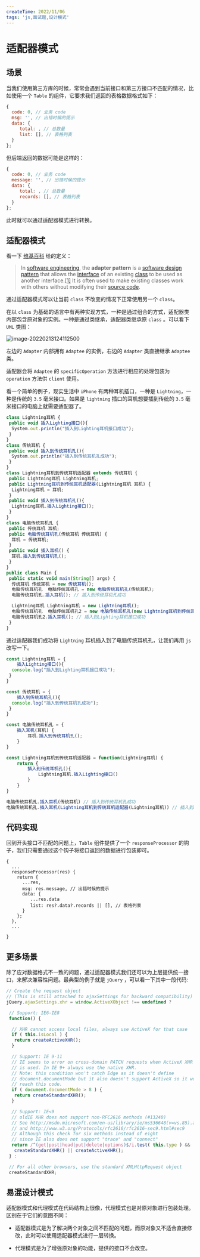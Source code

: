 ```yaml
---
createTime: 2022/11/06
tags: 'js,面试题,设计模式'
---
```

# 适配器模式

## 场景

当我们使用第三方库的时候，常常会遇到当前接口和第三方接口不匹配的情况，比如使用一个 `Table` 的组件，它要求我们返回的表格数据格式如下：

```js
{
  code: 0, // 业务 code
  msg: '', // 出错时候的提示
  data: {
     total: , // 总数量
     list: [], // 表格列表
  }
};

```

但后端返回的数据可能是这样的：

```js
{
  code: 0, // 业务 code
  message: '', // 出错时候的提示
  data: {
     total: , // 总数量
     records: [], // 表格列表
  }
};

```

此时就可以通过适配器模式进行转换。

## 适配器模式

看一下 [维基百科](https://link.juejin.cn/?target=) 给的定义：

> In [software engineering](https://link.juejin.cn/?target=https%3A%2F%2Fen.wikipedia.org%2Fwiki%2FSoftware_engineering "https://en.wikipedia.org/wiki/Software_engineering"), the **adapter pattern** is a [software design pattern](https://link.juejin.cn/?target=https%3A%2F%2Fen.wikipedia.org%2Fwiki%2FSoftware_design_pattern "https://en.wikipedia.org/wiki/Software_design_pattern") that allows the [interface](https://link.juejin.cn/?target=https%3A%2F%2Fen.wikipedia.org%2Fwiki%2FInterface_(computer_science) "https://en.wikipedia.org/wiki/Interface_(computer_science)") of an existing [class](https://link.juejin.cn/?target=https%3A%2F%2Fen.wikipedia.org%2Fwiki%2FClass_(computer_science) "https://en.wikipedia.org/wiki/Class_(computer_science)") to be used as another interface.\[[1\]](https://link.juejin.cn/?target=https%3A%2F%2Fen.wikipedia.org%2Fwiki%2FAdapter_pattern%23cite_note-HeadFirst-1 "https://en.wikipedia.org/wiki/Adapter_pattern#cite_note-HeadFirst-1") It is often used to make existing classes work with others without modifying their [source code](https://link.juejin.cn/?target=https%3A%2F%2Fen.wikipedia.org%2Fwiki%2FSource_code "https://en.wikipedia.org/wiki/Source_code").

通过适配器模式可以让当前 `class` 不改变的情况下正常使用另一个 `class`。

在以 `class` 为基础的语言中有两种实现方式，一种是通过组合的方式，适配器类内部包含原对象的实例。一种是通过类继承，适配器类继承原 `class` 。可以看下 `UML` 类图：

![image-20220213124112500](https://p3-juejin.byteimg.com/tos-cn-i-k3u1fbpfcp/b401fbb4fcb143d0b816e5430b06366c~tplv-k3u1fbpfcp-zoom-in-crop-mark:4536:0:0:0.image)

左边的 `Adapter` 内部拥有 `Adaptee` 的实例，右边的 `Adapter` 类直接继承 `Adaptee` 类。

适配器会将 `Adaptee` 的 `specificOperation` 方法进行相应的处理包装为 `operation` 方法供 `client` 使用。

看一个简单的例子，现实生活中 `iPhone` 有两种耳机插口，一种是 `Lightning`，一种是传统的 `3.5` 毫米接口。如果是 `lightning` 插口的耳机想要插到传统的 `3.5` 毫米接口的电脑上就需要适配器了。

```js
class Lightning耳机 {
 public void 插入Lighting接口(){
  System.out.println("插入到Lighting耳机接口成功");
 }
}
class 传统耳机 {
 public void 插入到传统耳机孔(){
  System.out.println("插入到传统耳机孔成功");
 }
}
class Lightning耳机到传统耳机适配器 extends 传统耳机 {
 public Lightning耳机 Lightning耳机;
 public Lightning耳机到传统耳机适配器(Lightning耳机 耳机) {
  Lightning耳机 = 耳机;
 }
 public void 插入到传统耳机孔(){
  Lightning耳机.插入Lighting接口();
 }
}
class 电脑传统耳机孔 {
 public 传统耳机 耳机;
 public 电脑传统耳机孔(传统耳机 传统耳机) {
  耳机 = 传统耳机;
 }
 public void 插入耳机() {
  耳机.插入到传统耳机孔();
 }
}
public class Main {
 public static void main(String[] args) {
  传统耳机 传统耳机 = new 传统耳机();
  电脑传统耳机孔  电脑传统耳机孔 = new 电脑传统耳机孔(传统耳机);
  电脑传统耳机孔.插入耳机(); // 插入到传统耳机孔成功

  Lightning耳机 Lightning耳机 = new Lightning耳机();
  电脑传统耳机孔  电脑传统耳机孔2 = new 电脑传统耳机孔(new Lightning耳机到传统耳机适配器(Lightning耳机)); 
  电脑传统耳机孔2.插入耳机(); // 插入到Lighting耳机接口成功
 }
}

```

通过适配器我们成功将 `Lightning` 耳机插入到了电脑传统耳机孔，让我们再用 `js` 改写一下。

```js
const Lightning耳机 = {
    插入Lighting接口(){
  console.log("插入到Lighting耳机接口成功");
 }
}

const 传统耳机 = {
    插入到传统耳机孔(){
  console.log("插入到传统耳机孔成功");
 }
}

const 电脑传统耳机孔 = {
    插入耳机(耳机) {
        耳机.插入到传统耳机孔();
    }
}

const Lightning耳机到传统耳机适配器 = function(Lightning耳机) {
    return {
        插入到传统耳机孔(){
            Lightning耳机.插入Lighting接口()
        }
    }
}

电脑传统耳机孔.插入耳机(传统耳机) // 插入到传统耳机孔成功
电脑传统耳机孔.插入耳机(Lightning耳机到传统耳机适配器(Lightning耳机)) // 插入到Lighting耳机接口成功

```

## 代码实现

回到开头接口不匹配的问题上，`Table` 组件提供了一个 `responseProcessor` 的钩子，我们只需要通过这个钩子将接口返回的数据进行包装即可。

```
{
  ...
  responseProcessor(res) {
    return {
      ...res,
      msg: res.message, // 出错时候的提示
      data: {
         ...res.data
         list: res?.data?.records || [], // 表格列表
      }
    };
  },
  ...
  
}

```

## 更多场景

除了应对数据格式不一致的问题，通过适配器模式我们还可以为上层提供统一接口，来解决兼容性问题。最典型的例子就是 `jQuery` ，可以看一下其中一段代码:

```js
// Create the request object
// (This is still attached to ajaxSettings for backward compatibility)
jQuery.ajaxSettings.xhr = window.ActiveXObject !== undefined ?

 // Support: IE6-IE8
 function() {

  // XHR cannot access local files, always use ActiveX for that case
  if ( this.isLocal ) {
   return createActiveXHR();
  }

  // Support: IE 9-11
  // IE seems to error on cross-domain PATCH requests when ActiveX XHR
  // is used. In IE 9+ always use the native XHR.
  // Note: this condition won't catch Edge as it doesn't define
  // document.documentMode but it also doesn't support ActiveX so it won't
  // reach this code.
  if ( document.documentMode > 8 ) {
   return createStandardXHR();
  }

  // Support: IE<9
  // oldIE XHR does not support non-RFC2616 methods (#13240)
  // See http://msdn.microsoft.com/en-us/library/ie/ms536648(v=vs.85).aspx
  // and http://www.w3.org/Protocols/rfc2616/rfc2616-sec9.html#sec9
  // Although this check for six methods instead of eight
  // since IE also does not support "trace" and "connect"
  return /^(get|post|head|put|delete|options)$/i.test( this.type ) &&
   createStandardXHR() || createActiveXHR();
 } :

 // For all other browsers, use the standard XMLHttpRequest object
 createStandardXHR;

```

## 易混设计模式

适配器模式和代理模式在代码结构上很像，代理模式也是对原对象进行包装处理。区别在于它们的意图不同：

* 适配器模式是为了解决两个对象之间不匹配的问题，而原对象又不适合直接修改，此时可以使用适配器模式进行一层转换。

* 代理模式是为了增强原对象的功能，提供的接口不会改变。

